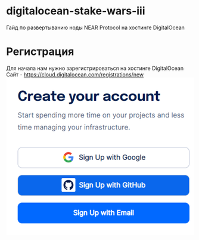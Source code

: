 # digitalocean-stake-wars-iii
Гайд по развертыванию ноды NEAR Protocol на хостинге DigitalOcean

Регистрация
========================
Для начала нам нужно зарегистрироваться на хостинге DigitalOcean
Сайт - https://cloud.digitalocean.com/registrations/new
![Регистрация](DO_signup.png)
